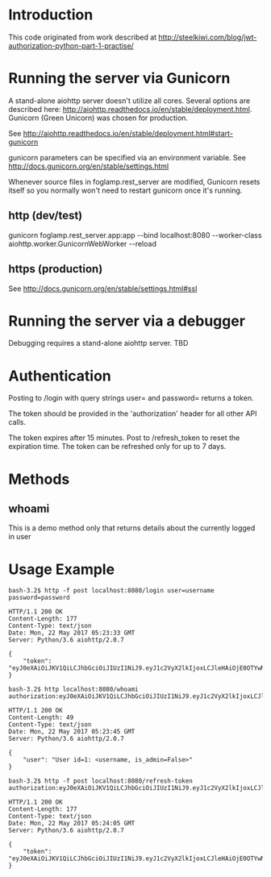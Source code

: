 # Introduction

This code originated from work described at http://steelkiwi.com/blog/jwt-authorization-python-part-1-practise/

# Running the server via Gunicorn

A stand-alone aiohttp server doesn't utilize all cores. Several options are described here: http://aiohttp.readthedocs.io/en/stable/deployment.html. Gunicorn (Green Unicorn) was chosen for production.

See
http://aiohttp.readthedocs.io/en/stable/deployment.html#start-gunicorn

gunicorn parameters can be specified via an environment variable. See http://docs.gunicorn.org/en/stable/settings.html

Whenever source files in foglamp.rest_server are modified, Gunicorn resets itself so you normally won't need to restart gunicorn once it's running.

## http (dev/test)

gunicorn foglamp.rest_server.app:app --bind localhost:8080 --worker-class aiohttp.worker.GunicornWebWorker --reload

## https (production)

See http://docs.gunicorn.org/en/stable/settings.html#ssl

# Running the server via a debugger

Debugging requires a stand-alone aiohttp server. TBD

# Authentication

Posting to /login with query strings user= and password= returns a token.

The token should be provided in the 'authorization' header for all other API calls. 

The token expires after 15 minutes. Post to /refresh_token to reset the expiration time. The token can be refreshed only for up to 7 days.

# Methods

## whoami

This is a demo method only that returns details about the currently logged in user

# Usage Example

    bash-3.2$ http -f post localhost:8080/login user=username password=password

    HTTP/1.1 200 OK
    Content-Length: 177
    Content-Type: text/json
    Date: Mon, 22 May 2017 05:23:33 GMT
    Server: Python/3.6 aiohttp/2.0.7

    {
        "token": "eyJ0eXAiOiJKV1QiLCJhbGciOiJIUzI1NiJ9.eyJ1c2VyX2lkIjoxLCJleHAiOjE0OTYwMzU1MjYsInJlZnJlc2hfZXhwIjoxNDk1NDU2ODI2LjMwMTE5M30.LRDw1wnfoDluSMBfghUJB2e4Iy8jSlLkQmIlKMet9mo"
    }

    bash-3.2$ http localhost:8080/whoami authorization:eyJ0eXAiOiJKV1QiLCJhbGciOiJIUzI1NiJ9.eyJ1c2VyX2lkIjoxLCJleHAiOjE0OTYwMzU1MjYsInJlZnJlc2hfZXhwIjoxNDk1NDU2ODI2LjMwMTE5M30.LRDw1wnfoDluSMBfghUJB2e4Iy8jSlLkQmIlKMet9mo

    HTTP/1.1 200 OK
    Content-Length: 49
    Content-Type: text/json
    Date: Mon, 22 May 2017 05:23:45 GMT
    Server: Python/3.6 aiohttp/2.0.7

    {
        "user": "User id=1: <username, is_admin=False>"
    }

    bash-3.2$ http -f post localhost:8080/refresh-token authorization:eyJ0eXAiOiJKV1QiLCJhbGciOiJIUzI1NiJ9.eyJ1c2VyX2lkIjoxLCJleHAiOjE0OTYwMzU1MjYsInJlZnJlc2hfZXhwIjoxNDk1NDU2ODI2LjMwMTE5M30.LRDw1wnfoDluSMBfghUJB2e4Iy8jSlLkQmIlKMet9mo

    HTTP/1.1 200 OK
    Content-Length: 177
    Content-Type: text/json
    Date: Mon, 22 May 2017 05:24:05 GMT
    Server: Python/3.6 aiohttp/2.0.7

    {
        "token": "eyJ0eXAiOiJKV1QiLCJhbGciOiJIUzI1NiJ9.eyJ1c2VyX2lkIjoxLCJleHAiOjE0OTYwMzU1MjYsInJlZnJlc2hfZXhwIjoxNDk1NDU2ODkwLjkzMDMyM30.V4Eye1eCzZXiGmLzvZ5vRvXMWd9xVS9tneY52YTeFo4"
    }

